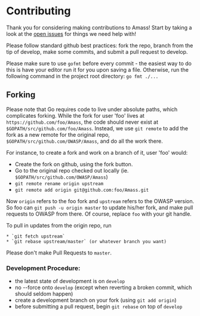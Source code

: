 # Contributing

Thank you for considering making contributions to Amass! Start by taking a look at the [open issues](https://github.com/OWASP/Amass/issues) for things we need help with!

Please follow standard github best practices: fork the repo, branch from the tip of develop, make some commits, and submit a pull request to develop.

Please make sure to use `gofmt` before every commit - the easiest way to do this is have your editor run it for you upon saving a file. Otherwise, run the following command in the project root directory: `go fmt ./...`

## Forking

Please note that Go requires code to live under absolute paths, which complicates forking.
While the fork for user 'foo' lives at `https://github.com/foo/Amass`,
the code should never exist at  `$GOPATH/src/github.com/foo/Amass`.
Instead, we use `git remote` to add the fork as a new remote for the original repo,
`$GOPATH/src/github.com/OWASP/Amass`, and do all the work there.

For instance, to create a fork and work on a branch of it, user 'foo' would:

  * Create the fork on github, using the fork button.
  * Go to the original repo checked out locally (ie. `$GOPATH/src/github.com/OWASP/Amass`)
  * `git remote rename origin upstream`
  * `git remote add origin git@github.com:foo/Amass.git`

Now `origin` refers to the foo fork and `upstream` refers to the OWASP version.
So foo can `git push -u origin master` to update his/her fork, and make pull requests to OWASP from there.
Of course, replace `foo` with your git handle.

To pull in updates from the origin repo, run

    * `git fetch upstream`
    * `git rebase upstream/master` (or whatever branch you want)

Please don't make Pull Requests to `master`.

### Development Procedure:
- the latest state of development is on `develop`
- no --force onto `develop` (except when reverting a broken commit, which should seldom happen)
- create a development branch on your fork (using `git add origin`)
- before submitting a pull request, begin `git rebase` on top of `develop`
